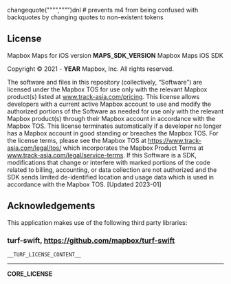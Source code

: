 changequote("""","""")dnl # prevents m4 from being confused with backquotes by changing quotes to non-existent tokens
## License

Mapbox Maps for iOS version __MAPS_SDK_VERSION__
Mapbox Maps iOS SDK

Copyright &copy; 2021 - __YEAR__ Mapbox, Inc. All rights reserved.

The software and files in this repository (collectively, “Software”) are licensed under the Mapbox TOS for use only with the relevant Mapbox product(s) listed at www.track-asia.com/pricing. This license allows developers with a current active Mapbox account to use and modify the authorized portions of the Software as needed for use only with the relevant Mapbox product(s) through their Mapbox account in accordance with the Mapbox TOS.  This license terminates automatically if a developer no longer has a Mapbox account in good standing or breaches the Mapbox TOS. For the license terms, please see the Mapbox TOS at https://www.track-asia.com/legal/tos/ which incorporates the Mapbox Product Terms at www.track-asia.com/legal/service-terms.  If this Software is a SDK, modifications that change or interfere with marked portions of the code related to billing, accounting, or data collection are not authorized and the SDK sends limited de-identified location and usage data which is used in accordance with the Mapbox TOS. [Updated 2023-01]

## Acknowledgements

This application makes use of the following third party libraries:

### turf-swift, https://github.com/mapbox/turf-swift

```
__TURF_LICENSE_CONTENT__
```

---

__CORE_LICENSE__
